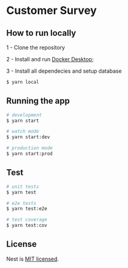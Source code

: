 # Customer Survey

## How to run locally

1 - Clone the repository

2 - Install and run [Docker Desktop](https://www.docker.com/);

3 - Install all dependecies and setup database

```bash
$ yarn local
```

## Running the app

```bash
# development
$ yarn start

# watch mode
$ yarn start:dev

# production mode
$ yarn start:prod
```

## Test

```bash
# unit tests
$ yarn test

# e2e tests
$ yarn test:e2e

# test coverage
$ yarn test:cov
```

## License

Nest is [MIT licensed](LICENSE).
